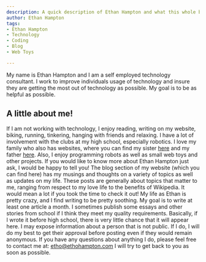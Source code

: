 ```yaml
---
description: A quick description of Ethan Hampton and what this whole blog is about!
author: Ethan Hampton
tags:
- Ethan Hampton
- Technology
- Coding
- Blog
- Web Toys

---
```

My name is Ethan Hampton and I am a self employed technology consultant. I work to improve individuals usage of technology and insure they are getting the most out of technology as possible. My goal is to be as helpful as possible.


## A little about me!

If I am not working with technology, I enjoy reading, writing on my website, biking, running, tinkering, hanging with friends and relaxing. I have a lot of involvement with the clubs at my high school, especially robotics. I love my family who also has websites, where you can find my sister [here](https://www.sophiahampton.com/) and my father [here](http://www.procareering.com/). 
Also, I enjoy programming robots as well as small web toys and other projects. If you would like to know more about Ethan Hampton just ask, I would be happy to tell you! The blog section of my website (which you can find here) has my musings and thoughts on a variety of topics as well as updates on my life. These posts are generally about topics that matter to me, ranging from respect to my love life to the benefits of Wikipedia. It would mean a lot if you took the time to check it out! My life as Ethan is pretty crazy, and I find writing to be pretty soothing. My goal is to write at least one article a month. I sometimes publish some essays and other stories from school if I think they meet my quality requirements. Basically, if I wrote it before high school, there is very little chance that it will appear here. I may expose information about a person that is not public. If I do, I will do my best to get their approval before posting even if they would remain anonymous. If you have any questions about anything I do, please feel free to contact me at: etho@ethohampton.com I will try to get back to you as soon as possible.